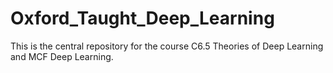 # Oxford_Taught_Deep_Learning
This is the central repository for the course C6.5 Theories of Deep Learning and MCF Deep Learning.

